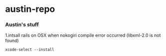 # austin-repo
### Austin's stuff

1.intsall rails on OSX when nokogiri compile error occurred (libxml-2.0 is not found)

`xcode-select --install`
